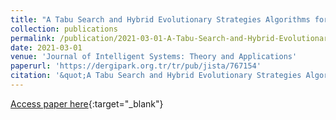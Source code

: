 ```yaml
---
title: "A Tabu Search and Hybrid Evolutionary Strategies Algorithms for the Integrated Process Planning and Scheduling with Due-date Agreement"
collection: publications
permalink: /publication/2021-03-01-A-Tabu-Search-and-Hybrid-Evolutionary-Strategies-Algorithms-
date: 2021-03-01
venue: 'Journal of Intelligent Systems: Theory and Applications'
paperurl: 'https://dergipark.org.tr/tr/pub/jista/767154'
citation: '&quot;A Tabu Search and Hybrid Evolutionary Strategies Algorithms for the Integrated Process Planning and Scheduling with Due-date Agreement.&quot; Journal of Intelligent Systems: Theory and Applications, 2021.'
---
```

[Access paper here](https://dergipark.org.tr/tr/pub/jista/767154){:target="_blank"}
